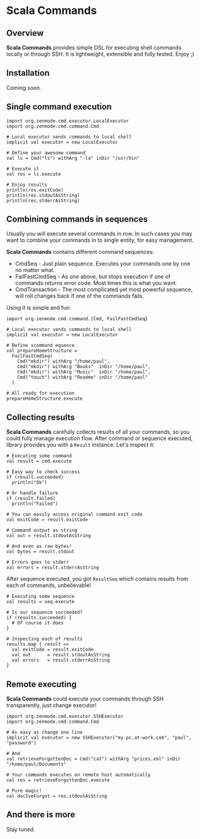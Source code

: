 # Scala Commands

## Overview

**Scala Commands** provides simple DSL for executing shell commands locally or through SSH. It is lightweight, extensible and fully tested. Enjoy ;)

## Installation

Coming soon.

## Single command execution

    import org.zenmode.cmd.executor.LocalExecutor
    import org.zenmode.cmd.command.Cmd

    # Local executor sends commands to local shell
    implicit val executor = new LocalExecutor

    # Define your awesome command
    val ls = Cmd("ls") withArg "-la" inDir "/usr/bin"

    # Execute it
    val res = ls.execute

    # Enjoy results
    println(res.exitCode)
    println(res.stdoutAsString)
    println(res.stderrAsString)

## Combining commands in sequences

Usually you will execute several commands in row. In such cases you may want to combine your commands in to single entity, for easy management.

**Scala Commands** contains different command sequences:

* CmdSeq - Just plain sequence. Executes your commands one by one no matter what.
* FailFastCmdSeq - As one above, but stops execution if one of commands returns error code. Most times this is what you want.
* CmdTransaction - The most complicated yet most powerful sequence, will roll changes back if one of the commands fails.

Using it is simple and fun:

    import org.zenmode.cmd.command.{Cmd, FailFastCmdSeq}

    # Local executor sends commands to local shell
    implicit val executor = new LocalExecutor

    # Define scommand equence
    val prepareHomeStructure =
      FailFastCmdSeq(
        Cmd("mkdir") withArg "/home/paul",
        Cmd("mkdir") withArg "Books"  inDir "/home/paul",
        Cmd("mkdir") withArg "Music"  inDir "/home/paul",
        Cmd("touch") withArg "Readme" inDir "/home/paul"
      )

    # All ready for execution
    prepareHomeStructure.execute

## Collecting results

**Scala Commands** carefully collects results of all your commands, so you could fully manage execution flow. After command or sequence executed, library provides you with a `Result` instance. Let's inspect it:

    # Executing some command
    val result = cmd.execute

    # Easy way to check success
    if (result.succeeded)
      println("Ok")

    # Or handle failure
    if (result.failed)
      println("Failed")

    # You can easily access original command exit code
    val exitCode = result.exitCode

    # Command output as string
    val out = result.stdoutAsString

    # And even as raw bytes!
    val bytes = result.stdout

    # Errors goes to stderr
    val errors = result.stderrAsString

After sequence executed, you got `ResultSeq` which contains results from each of commands, unbelievable!

    # Executing some sequence
    val results = seq.execute

    # Is our sequence succeeded?
    if (results.succeeded) {
      # Of course it does
    }

    # Inspecting each of results
    results.map { result =>
      val exitCode = result.exitCode
      val out      = result.stdoutAsString
      val errors   = result.stderrAsString
    }

## Remote executing

**Scala Commands** could execute your commands through SSH transparently, just change executor!

    import org.zenmode.cmd.executor.SSHExecutor
    import org.zenmode.cmd.command.Cmd

    # As easy as change one line
    implicit val executor = new SSHExecutor("my-pc.at-work.com", "paul", "password")

    # And
    val retrieveForgottenDoc = Cmd("cat") withArg "prices.xml" inDir "/home/paul/Documents"

    # Your commands executes on remote host automatically
    val res = retrieveForgottenDoc.execute

    # Pure magic!
    val docIveForgot = res.stdoutAsString

## And there is more

Stay tuned.
